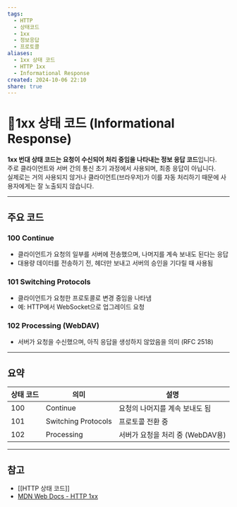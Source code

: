 ```yaml
---
tags:
  - HTTP
  - 상태코드
  - 1xx
  - 정보응답
  - 프로토콜
aliases:
  - 1xx 상태 코드
  - HTTP 1xx
  - Informational Response
created: 2024-10-06 22:10
share: true
---
```


# 📘1xx 상태 코드 (Informational Response)

**1xx 번대 상태 코드는 요청이 수신되어 처리 중임을 나타내는 정보 응답 코드**입니다.  
주로 클라이언트와 서버 간의 통신 초기 과정에서 사용되며, 최종 응답이 아닙니다.  
실제로는 거의 사용되지 않거나 클라이언트(브라우저)가 이를 자동 처리하기 때문에 사용자에게는 잘 노출되지 않습니다.

---

## 주요 코드

### 100 Continue

- 클라이언트가 요청의 일부를 서버에 전송했으며, 나머지를 계속 보내도 된다는 응답
- 대용량 데이터를 전송하기 전, 헤더만 보내고 서버의 승인을 기다릴 때 사용됨

### 101 Switching Protocols

- 클라이언트가 요청한 프로토콜로 변경 중임을 나타냄
- 예: HTTP에서 WebSocket으로 업그레이드 요청

### 102 Processing (WebDAV)

- 서버가 요청을 수신했으며, 아직 응답을 생성하지 않았음을 의미 (RFC 2518)

---

## 요약

| 상태 코드 | 의미                                | 설명 |
|-----------|-------------------------------------|------|
| 100       | Continue                            | 요청의 나머지를 계속 보내도 됨 |
| 101       | Switching Protocols                 | 프로토콜 전환 중 |
| 102       | Processing                          | 서버가 요청을 처리 중 (WebDAV용) |

---

## 참고

- [[HTTP 상태 코드]]
- [MDN Web Docs - HTTP 1xx](https://developer.mozilla.org/en-US/docs/Web/HTTP/Status#information_responses)

